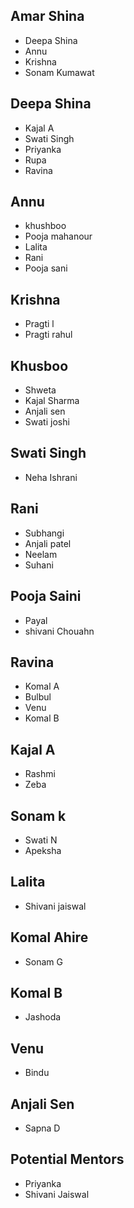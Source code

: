 ## Amar Shina
- Deepa Shina 
- Annu 
- Krishna
- Sonam Kumawat


## Deepa Shina
- Kajal A
- Swati Singh
- Priyanka 
- Rupa
- Ravina

## Annu
- khushboo
- Pooja mahanour
- Lalita
- Rani
- Pooja sani

## Krishna
- Pragti l
- Pragti rahul

## Khusboo
- Shweta
- Kajal Sharma
- Anjali sen
- Swati joshi


## Swati Singh
- Neha Ishrani

## Rani
- Subhangi
- Anjali patel
- Neelam 
- Suhani

## Pooja Saini
- Payal
- shivani Chouahn

## Ravina
- Komal A
- Bulbul
- Venu
- Komal B

## Kajal A
- Rashmi
- Zeba

## Sonam k
- Swati N
- Apeksha

## Lalita
- Shivani jaiswal


## Komal Ahire
- Sonam G


## Komal B
- Jashoda


## Venu
- Bindu

## Anjali Sen
- Sapna D

## Potential Mentors
- Priyanka
- Shivani Jaiswal
